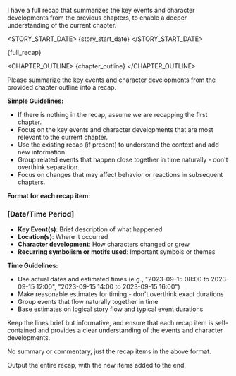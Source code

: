 I have a full recap that summarizes the key events and character developments from the previous chapters, to enable a deeper understanding of the current chapter.

<STORY_START_DATE>
{story_start_date}
</STORY_START_DATE>

<RECAP>
{full_recap}
</RECAP>

<CHAPTER_OUTLINE>
{chapter_outline}
</CHAPTER_OUTLINE>

Please summarize the key events and character developments from the provided chapter outline into a recap.

**Simple Guidelines:**
- If there is nothing in the recap, assume we are recapping the first chapter.
- Focus on the key events and character developments that are most relevant to the current chapter.
- Use the existing recap (if present) to understand the context and add new information.
- Group related events that happen close together in time naturally - don't overthink separation.
- Focus on changes that may affect behavior or reactions in subsequent chapters.

**Format for each recap item:**

### [Date/Time Period]
  - **Key Event(s)**: Brief description of what happened
  - **Location(s)**: Where it occurred  
  - **Character development**: How characters changed or grew
  - **Recurring symbolism or motifs used**: Important symbols or themes

**Time Guidelines:**
- Use actual dates and estimated times (e.g., "2023-09-15 08:00 to 2023-09-15 12:00", "2023-09-15 14:00 to 2023-09-15 16:00")
- Make reasonable estimates for timing - don't overthink exact durations
- Group events that flow naturally together in time
- Base estimates on logical story flow and typical event durations

Keep the lines brief but informative, and ensure that each recap item is self-contained and provides a clear understanding of the events and character developments.

No summary or commentary, just the recap items in the above format.

Output the entire recap, with the new items added to the end.